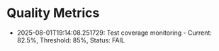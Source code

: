 # Quality Metrics

- 2025-08-01T19:14:08.251729: Test coverage monitoring - Current: 82.5%, Threshold: 85%, Status: FAIL
